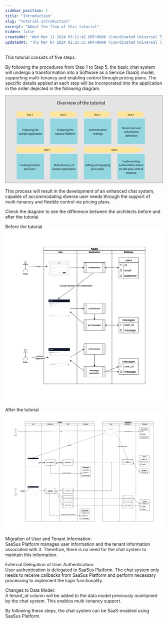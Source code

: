 ```yaml
---
sidebar_position: 1
title: "Introduction"
slug: "tutorial-introduction"
excerpt: "About the flow of this tutorial"
hidden: false
createdAt: "Wed Mar 11 2024 03:12:42 GMT+0000 (Coordinated Universal Time)"
updatedAt: "Thu Mar 07 2024 01:25:35 GMT+0000 (Coordinated Universal Time)"
---
```


This tutorial consists of five steps.

By following the procedures from Step 1 to Step 5, the basic chat system will undergo a transformation into a Software as a Service (SaaS) model, supporting multi-tenancy and enabling control through pricing plans. The specific details applied at each step will be incorporated into the application in the order depicted in the following diagram.

![サンプル](/img/tutorial/tutorial-introduction/tutorial-introduction-01.png)

This process will result in the development of an enhanced chat system, capable of accommodating diverse user needs through the support of multi-tenancy and flexible control via pricing plans.

Check the diagram to see the difference between the architects before and after the tutorial.

Before the tutorial
![サンプル](/img/tutorial/tutorial-introduction/tutorial-introduction-02.png)

After the tutorial
![サンプル](/img/tutorial/tutorial-introduction/tutorial-introduction-03.png)

Migration of User and Tenant Information:<br/>
SaaSus Platform manages user information and the tenant information associated with it. Therefore, there is no need for the chat system to maintain this information.

External Delegation of User Authentication:<br/>
User authentication is delegated to SaaSus Platform. The chat system only needs to receive callbacks from SaaSus Platform and perform necessary processing to implement the login functionality.

Changes to Data Model:<br/>
A tenant_id column will be added to the data model previously maintained by the chat system. This enables multi-tenancy support.

By following these steps, the chat system can be SaaS-enabled using SaaSus Platform.